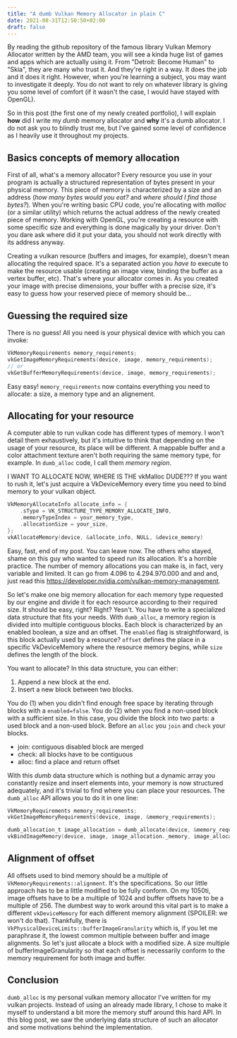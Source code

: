 ```yaml
---
title: "A dumb Vulkan Memory Allocator in plain C"
date: 2021-08-31T12:50:50+02:00
draft: false
---
```


By reading the github repository of the famous library Vulkan Memory Allocator written by the AMD team, you will see a kinda huge list of games and apps which are actually using it. From "Detroit: Become Human" to "Skia", they are many who trust it. And they're right in a way. It does the job and it does it right. However, when you're learning a subject, you may want to investigate it deeply. You do not want to rely on whatever library is giving you some level of comfort (if it wasn't the case, I would have stayed with OpenGL).

So in this post (the first one of my newly created portfolio), I will explain **how** did I write my *dumb* memory allocator and **why** it's a dumb allocator. I do not ask you to blindly trust me, but I've gained some level of confidence as I heavily use it throughout my projects.

## Basics concepts of memory allocation

First of all, what's a memory allocator? Every resource you use in your program is actually a structured representation of bytes present in your physical memory. This piece of memory is characterized by a size and an address (*how many bytes would you eat?* and *where should I find those bytes?*). When you're writing basic CPU code, you're allocating with *malloc* (or a similar utility) which returns the actual address of the newly created piece of memory. Working with OpenGL, you're creating a resource with some specific size and everything is done magically by your driver. Don't you dare ask where did it put your data, you should not work directly with its address anyway.

Creating a vulkan resource (buffers and images, for example), doesn't mean allocating the required space. It's a separated action you *have to* execute to make the resource usable (creating an image view, binding the buffer as a vertex buffer, etc). That's where your allocator comes in. As you created your image with precise dimensions, your buffer with a precise size, it's easy to guess how your reserved piece of memory should be...

## Guessing the required size

There is no guess! All you need is your physical device with which you can invoke:

```c
VkMemoryRequirements memory_requirements;
vkGetImageMemoryRequirements(device, image, memory_requirements);
// or
vkGetBufferMemoryRequirements(device, image, memory_requirements);
```

Easy easy! `memory_requirements` now contains everything you need to allocate: a size, a memory type and an alignement.

## Allocating for your resource

A computer able to run vulkan code has different types of memory. I won't detail them exhaustively, but it's intuitive to think that depending on the usage of your resource, its place will be different. A mappable buffer and a color attachment texture aren't both requiring the same memory type, for example. In `dumb_alloc` code, I call them *memory region*.

I WANT TO ALLOCATE NOW, WHERE IS THE vkMalloc DUDE??? If you want to rush it, let's just acquire a VkDeviceMemory every time you need to bind memory to your vulkan object.

```c
VkMemoryAllocateInfo allocate_info = {
    .sType = VK_STRUCTURE_TYPE_MEMORY_ALLOCATE_INFO,
    .memoryTypeIndex = your_memory_type,
    .allocationSize = your_size,
};
vkAllocateMemory(device, &allocate_info, NULL, &device_memory)
```

Easy, fast, end of my post. You can leave now. The others who stayed, shame on this guy who wanted to speed run its allocation. It's a horrible practice. The number of memory allocations you can make is, in fact, very variable and limited. It can go from 4.096 to 4.294.970.000 and and and, just read this https://developer.nvidia.com/vulkan-memory-management.

So let's make one big memory allocation for each memory type requested by our engine and divide it for each resource according to their required size. It should be easy, right? Right? Yesn't. You have to write a specialized data structure that fits your needs. With `dumb_alloc`, a memory region is divided into multiple contiguous blocks. Each block is characterized by an enabled boolean, a size and an offset. The `enabled` flag is straightforward, is this block actually used by a resource? `offset` defines the place in a specific VkDeviceMemory where the resource memory begins, while `size` defines the length of the block. 

You want to allocate? In this data structure, you can either:

1. Append a new block at the end.
2. Insert a new block between two blocks.

You do (1) when you didn't find enough free space by iterating through blocks with a `enabled=false`. You do (2) when you find a non-used block with a sufficient size. In this case, you divide the block into two parts: a used block and a non-used block. Before an `alloc` you `join` and `check` your blocks.

* join: contiguous disabled block are merged
* check: all blocks have to be contiguous
* alloc: find a place and return offset

With this *dumb* data structure which is nothing but a dynamic array you constantly resize and insert elements into, your memory is now structured adequately, and it's trivial to find where you can place your resources. The `dumb_alloc` API allows you to do it in one line:

```c
VkMemoryRequirements memory_requirements;
vkGetImageMemoryRequirements(device, image, &memory_requirements);

dumb_allocation_t image_allocation = dumb_allocate(device, &memory_requirements, DUMB_MEMORY_USAGE_HOST_ONLY);
vkBindImageMemory(device, image, image_allocation._memory, image_allocation._offset);
```

## Alignment of offset

All offsets used to bind memory should be a multiple of `VkMemoryRequirements::alignment`. It's the specifications. So our little approach has to be a little modified to be fully conform. On my 1050ti, image offsets have to be a multiple of 1024 and buffer offsets have to be a multiple of 256. The *dumb*est way to work around this vital part is to make a different `vkDeviceMemory` for each different memory alignment (SPOILER: we won't do that). Thankfully, there is `VkPhysicalDeviceLimits::bufferImageGranularity` which is, if you let me paraphrase it, the lowest common multiple between buffer and image alignments. So let's just allocate a block with a modified size. A size multiple of bufferImageGranularity so that each offset is necessarily conform to the memory requirement for both image and buffer.

## Conclusion

`dumb_alloc` is my personal vulkan memory allocator I've written for my vulkan projects. Instead of using an already made library, I chose to make it myself to understand a bit more the memory stuff around this hard API. In this blog post, we saw the underlying data structure of such an allocator and some motivations behind the implementation.
